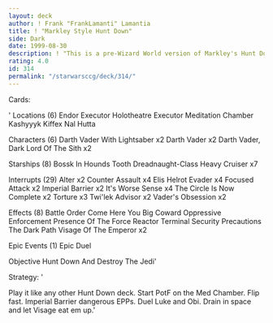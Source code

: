 ```yaml
---
layout: deck
author: ! Frank "FrankLamanti" Lamantia
title: ! "Markley Style Hunt Down"
side: Dark
date: 1999-08-30
description: ! "This is a pre-Wizard World version of Markley's Hunt Down and Destroy the Jedi deck, modified to my taste :)"
rating: 4.0
id: 314
permalink: "/starwarsccg/deck/314/"
---
```

Cards: 

'
Locations (6)
Endor
Executor Holotheatre
Executor Meditation Chamber
Kashyyyk
Kiffex
Nal Hutta

Characters (6)
Darth Vader With Lightsaber  x2
Darth Vader  x2
Darth Vader, Dark Lord Of The Sith  x2

Starships (8)
Bossk In Hounds Tooth
Dreadnaught-Class Heavy Cruiser  x7

Interrupts (29)
Alter  x2
Counter Assault  x4
Elis Helrot
Evader	x4
Focused Attack	x2
Imperial Barrier  x2
It's Worse
Sense  x4
The Circle Is Now Complete  x2
Torture  x3
Twi'lek Advisor  x2
Vader's Obsession  x2

Effects (8)
Battle Order
Come Here You Big Coward
Oppressive Enforcement
Presence Of The Force
Reactor Terminal
Security Precautions
The Dark Path
Visage Of The Emperor  x2

Epic Events (1)
Epic Duel

Objective
Hunt Down And Destroy The Jedi'

Strategy: '

Play it like any other Hunt Down deck.  Start PotF on the Med Chamber.  Flip fast.  Imperial Barrier dangerous EPPs.	Duel Luke and Obi.  Drain in space and let Visage eat em up.'
